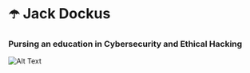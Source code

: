 # ☂️ Jack Dockus
### Pursing an education in Cybersecurity and Ethical Hacking
![Alt Text](https://media.giphy.com/media/c8CX04yt56lDW/giphy.gif)
